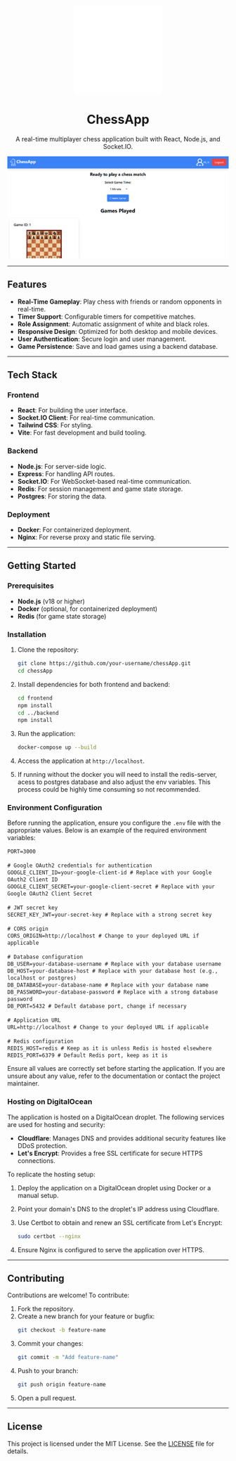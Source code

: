 <p align="center">
  <img src="./frontend/public/chess.svg" width="200" height="200" alt="ChessApp Logo"/>
</p>

<h1 align="center">ChessApp</h1>

<p align="center">
  A real-time multiplayer chess application built with React, Node.js, and Socket.IO.
</p>

![ChessApp Screenshot](./frontend/public/chess.png)

---

## Features

- **Real-Time Gameplay**: Play chess with friends or random opponents in real-time.
- **Timer Support**: Configurable timers for competitive matches.
- **Role Assignment**: Automatic assignment of white and black roles.
- **Responsive Design**: Optimized for both desktop and mobile devices.
- **User Authentication**: Secure login and user management.
- **Game Persistence**: Save and load games using a backend database.

---

## Tech Stack

### Frontend
- **React**: For building the user interface.
- **Socket.IO Client**: For real-time communication.
- **Tailwind CSS**: For styling.
- **Vite**: For fast development and build tooling.

### Backend
- **Node.js**: For server-side logic.
- **Express**: For handling API routes.
- **Socket.IO**: For WebSocket-based real-time communication.
- **Redis**: For session management and game state storage.
- **Postgres**: For storing the data.

### Deployment
- **Docker**: For containerized deployment.
- **Nginx**: For reverse proxy and static file serving.

---

## Getting Started

### Prerequisites
- **Node.js** (v18 or higher)
- **Docker** (optional, for containerized deployment)
- **Redis** (for game state storage)

### Installation

1. Clone the repository:
   ```bash
   git clone https://github.com/your-username/chessApp.git
   cd chessApp
   ```

2. Install dependencies for both frontend and backend:
   ```bash
   cd frontend
   npm install
   cd ../backend
   npm install
   ```

3. Run the application:
   ```bash
   docker-compose up --build
   ```

4. Access the application at `http://localhost`.
5. If running without the docker you will need to install the redis-server, acess to postgres database and also adjust the env variables. This process could be highly time consuming so not recommended.

### Environment Configuration

Before running the application, ensure you configure the `.env` file with the appropriate values. Below is an example of the required environment variables:

```properties
PORT=3000

# Google OAuth2 credentials for authentication
GOOGLE_CLIENT_ID=your-google-client-id # Replace with your Google OAuth2 Client ID
GOOGLE_CLIENT_SECRET=your-google-client-secret # Replace with your Google OAuth2 Client Secret

# JWT secret key
SECRET_KEY_JWT=your-secret-key # Replace with a strong secret key

# CORS origin
CORS_ORIGIN=http://localhost # Change to your deployed URL if applicable

# Database configuration
DB_USER=your-database-username # Replace with your database username
DB_HOST=your-database-host # Replace with your database host (e.g., localhost or postgres)
DB_DATABASE=your-database-name # Replace with your database name
DB_PASSWORD=your-database-password # Replace with a strong database password
DB_PORT=5432 # Default database port, change if necessary

# Application URL
URL=http://localhost # Change to your deployed URL if applicable

# Redis configuration
REDIS_HOST=redis # Keep as it is unless Redis is hosted elsewhere
REDIS_PORT=6379 # Default Redis port, keep as it is
```

Ensure all values are correctly set before starting the application. If you are unsure about any value, refer to the documentation or contact the project maintainer.


### Hosting on DigitalOcean

The application is hosted on a DigitalOcean droplet. The following services are used for hosting and security:

- **Cloudflare**: Manages DNS and provides additional security features like DDoS protection.
- **Let's Encrypt**: Provides a free SSL certificate for secure HTTPS connections.

To replicate the hosting setup:

1. Deploy the application on a DigitalOcean droplet using Docker or a manual setup.
2. Point your domain's DNS to the droplet's IP address using Cloudflare.
3. Use Certbot to obtain and renew an SSL certificate from Let's Encrypt:
   ```bash
   sudo certbot --nginx
   ```

4. Ensure Nginx is configured to serve the application over HTTPS.

---

## Contributing

Contributions are welcome! To contribute:

1. Fork the repository.
2. Create a new branch for your feature or bugfix:
   ```bash
   git checkout -b feature-name
   ```
3. Commit your changes:
   ```bash
   git commit -m "Add feature-name"
   ```
4. Push to your branch:
   ```bash
   git push origin feature-name
   ```
5. Open a pull request.

---

## License

This project is licensed under the MIT License. See the [LICENSE](./LICENSE) file for details.
